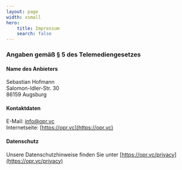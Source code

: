```yaml
---
layout: page
width: xsmall
hero:
    title: Impressum
    search: false
---
```


### Angaben gemäß § 5 des Telemediengesetzes​
#### Name des Anbieters

Sebastian Hofmann  
Salomon-Idler-Str. 30  
86159 Augsburg

#### Kontaktdaten

E-Mail: info@opr.vc  
Internetseite: [https://opr.vc](https://opr.vc)

#### Datenschutz
Unsere Datenschutzhinweise finden Sie unter [https://opr.vc/privacy](https://opr.vc/privacy)